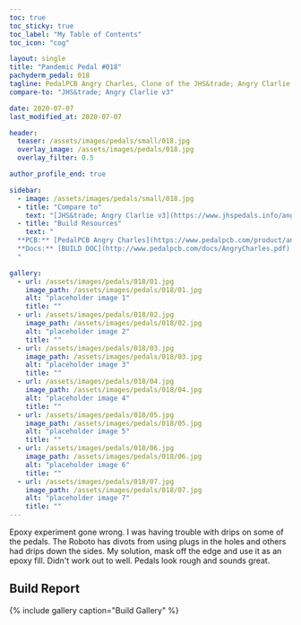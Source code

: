```yaml
---
toc: true
toc_sticky: true
toc_label: "My Table of Contents"
toc_icon: "cog"

layout: single
title: "Pandemic Pedal #018"
pachyderm_pedal: 018
tagline: PedalPCB Angry Charles, Clone of the JHS&trade; Angry Clarlie v3
compare-to: "JHS&trade; Angry Clarlie v3"

date: 2020-07-07
last_modified_at: 2020-07-07

header:
  teaser: /assets/images/pedals/small/018.jpg
  overlay_image: /assets/images/pedals/018.jpg
  overlay_filter: 0.5

author_profile_end: true

sidebar:
  - image: /assets/images/pedals/small/018.jpg
  - title: "Compare to"
    text: "[JHS&trade; Angry Clarlie v3](https://www.jhspedals.info/angry-charlie)"
  - title: "Build Resources"
    text: "
  **PCB:** [PedalPCB Angry Charles](https://www.pedalpcb.com/product/angrycharles/)<br>
  **Docs:** [BUILD DOC](http://www.pedalpcb.com/docs/AngryCharles.pdf)
  "

gallery:
  - url: /assets/images/pedals/018/01.jpg
    image_path: /assets/images/pedals/018/01.jpg
    alt: "placeholder image 1"
    title: ""
  - url: /assets/images/pedals/018/02.jpg
    image_path: /assets/images/pedals/018/02.jpg
    alt: "placeholder image 2"
    title: ""
  - url: /assets/images/pedals/018/03.jpg
    image_path: /assets/images/pedals/018/03.jpg
    alt: "placeholder image 3"
    title: ""
  - url: /assets/images/pedals/018/04.jpg
    image_path: /assets/images/pedals/018/04.jpg
    alt: "placeholder image 4"
    title: ""
  - url: /assets/images/pedals/018/05.jpg
    image_path: /assets/images/pedals/018/05.jpg
    alt: "placeholder image 5"
    title: ""
  - url: /assets/images/pedals/018/06.jpg
    image_path: /assets/images/pedals/018/06.jpg
    alt: "placeholder image 6"
    title: ""
  - url: /assets/images/pedals/018/07.jpg
    image_path: /assets/images/pedals/018/07.jpg
    alt: "placeholder image 7"
    title: ""
---
```


Epoxy experiment gone wrong. I was having trouble with drips on some of the pedals. The Roboto has divots from using plugs in the holes and others had drips down the sides. My solution, mask off the edge and use it as an epoxy fill. Didn't work out to well. Pedals look rough and sounds great.

## Build Report ##

{% include gallery caption="Build Gallery" %}